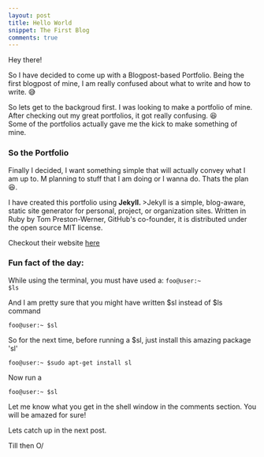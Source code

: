 ```yaml
---
layout: post
title: Hello World 
snippet: The First Blog
comments: true
---
```


Hey there! 
<p>
So I have decided to come up with a Blogpost-based Portfolio. 
Being the first blogpost of mine, I am really confused about what to write and how to write. 😅
</p>

<p>
So lets get to the backgroud first.
I was looking to make a portfolio of mine. After checking out my great portfolios, it got really confusing. 😆 <br>
Some of the portfolios actually gave me the kick to make something of mine.
</p>

### So the Portfolio
<p>
Finally I decided, I want something simple that will actually convey what I am up to.
M planning to stuff that I am doing or I wanna do. Thats the plan 😆.
</p>
I have created this portfolio using <strong>Jekyll. </strong>
>Jekyll is a simple, blog-aware, static site generator for personal, project, or organization sites. Written in Ruby by Tom Preston-Werner, GitHub's co-founder, it is distributed under the open source MIT license.

Checkout their website [here](https://jekyllrb.com/)

### Fun fact of the day:
While using the terminal, you must have used a: <code>foo@user:~ $ls</code>

And I am pretty sure that you might have written $sl instead of $ls command
```console
foo@user:~ $sl
```
So for the next time, before running a $sl, just install this amazing package 'sl'
```console
foo@user:~ $sudo apt-get install sl
```
Now run a 
```console
foo@user:~ $sl
```
<p>
Let me know what you get in the shell window in the comments section.
You will be amazed for sure!
</p>
<p>Lets catch up in the next post.</p>
<p>Till then O/</p>
